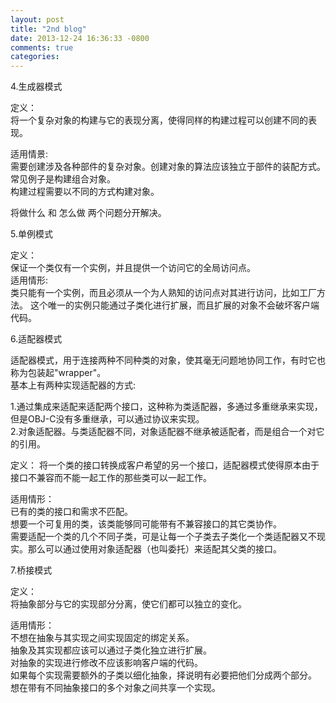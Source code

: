 ```yaml
---
layout: post
title: "2nd blog"
date: 2013-12-24 16:36:33 -0800
comments: true
categories: 
---
```



4.生成器模式 <p> 
     定义：<br>
     将一个复杂对象的构建与它的表现分离，使得同样的构建过程可以创建不同的表现。<br><p>
     适用情景:<br>
     需要创建涉及各种部件的复杂对象。创建对象的算法应该独立于部件的装配方式。常见例子是构建组合对象。<br>
     构建过程需要以不同的方式构建对象。<br><p>
     将做什么 和 怎么做 两个问题分开解决。

5.单例模式<p>
     定义：<br>保证一个类仅有一个实例，并且提供一个访问它的全局访问点。<br>
     适用情形:<br>
     类只能有一个实例，而且必须从一个为人熟知的访问点对其进行访问，比如工厂方法。
     这个唯一的实例只能通过子类化进行扩展，而且扩展的对象不会破坏客户端代码。


6.适配器模式<p>
     适配器模式，用于连接两种不同种类的对象，使其毫无问题地协同工作，有时它也称为包装起"wrapper"。<br>
     基本上有两种实现适配器的方式:<p>
     1.通过集成来适配来适配两个接口，这种称为类适配器，多通过多重继承来实现，但是OBJ-C没有多重继承，可以通过协议来实现。<br>
     2.对象适配器。与类适配器不同，对象适配器不继承被适配者，而是组合一个对它的引用。
     <p>
     定义：
     将一个类的接口转换成客户希望的另一个接口，适配器模式使得原本由于接口不兼容而不能一起工作的那些类可以一起工作。<p>
     适用情形：<br>
     已有的类的接口和需求不匹配。<br>
     想要一个可复用的类，该类能够同可能带有不兼容接口的其它类协作。<br>
     需要适配一个类的几个不同子类，可是让每一个子类去子类化一个类适配器又不现实。那么可以通过使用对象适配器（也叫委托）来适配其父类的接口。

     
7.桥接模式<p>
     定义：<br>将抽象部分与它的实现部分分离，使它们都可以独立的变化。<p>
     适用情形：<br>
     不想在抽象与其实现之间实现固定的绑定关系。<br>
     抽象及其实现都应该可以通过子类化独立进行扩展。<br>
     对抽象的实现进行修改不应该影响客户端的代码。<br>
     如果每个实现需要额外的子类以细化抽象，择说明有必要把他们分成两个部分。<br>
     想在带有不同抽象接口的多个对象之间共享一个实现。<br>